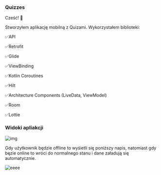 ### Quizzes

Cześć! 👋

Stworzyłem aplikację mobilną z Quizami. Wykorzystałem biblioteki:

:white_check_mark:API

:white_check_mark:Retrofit

:white_check_mark:Glide

:white_check_mark:ViewBinding

:white_check_mark:Kotlin Coroutines

:white_check_mark:Hilt

:white_check_mark:Architecture Components (LiveData, ViewModel)

:white_check_mark:Room

:white_check_mark:Lottie

### Widoki apliakcji

![img](https://user-images.githubusercontent.com/75754448/122287264-09b18080-cef1-11eb-855a-a7af239e2af0.png)

Gdy użytkownik będzie offline to wyśietli się poniższy napis, natomiast gdy bęzie online to wróci do normalnego stanu i dane załadują się automatycznie.

![eeee](https://user-images.githubusercontent.com/75754448/122290275-dc1a0680-cef3-11eb-8c47-c2b0a3b7bd41.png)

